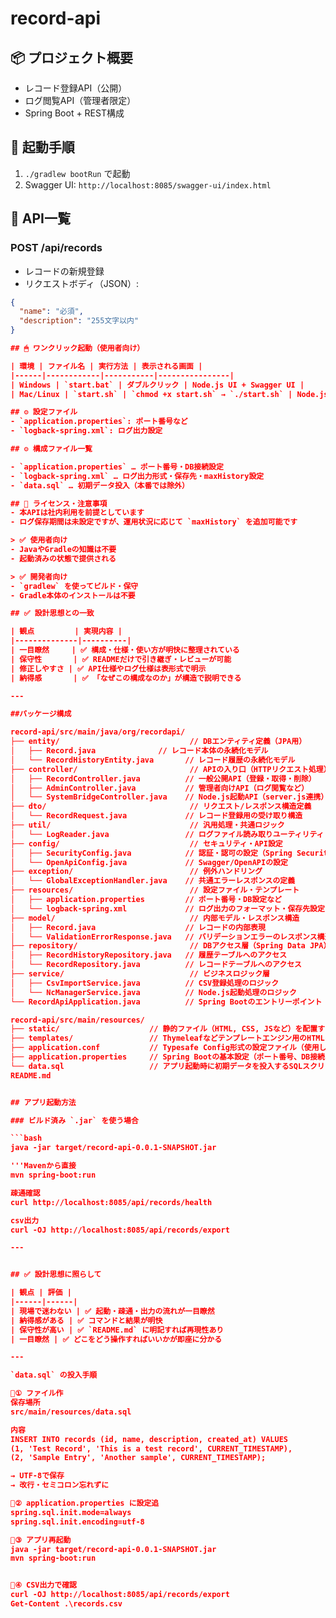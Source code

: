 # record-api

## 📦 プロジェクト概要
- レコード登録API（公開）
- ログ閲覧API（管理者限定）
- Spring Boot + REST構成

## 🚀 起動手順
1. `./gradlew bootRun` で起動
2. Swagger UI: `http://localhost:8085/swagger-ui/index.html`

## 🔗 API一覧

### POST /api/records
- レコードの新規登録
- リクエストボディ（JSON）:
```json
{
  "name": "必須",
  "description": "255文字以内"
}

## 🖱 ワンクリック起動（使用者向け）

| 環境 | ファイル名 | 実行方法 | 表示される画面 |
|------|------------|-----------|----------------|
| Windows | `start.bat` | ダブルクリック | Node.js UI + Swagger UI |
| Mac/Linux | `start.sh` | `chmod +x start.sh` → `./start.sh` | Node.js UI + Swagger UI |

## ⚙️ 設定ファイル
- `application.properties`: ポート番号など
- `logback-spring.xml`: ログ出力設定

## ⚙️ 構成ファイル一覧

- `application.properties` … ポート番号・DB接続設定
- `logback-spring.xml` … ログ出力形式・保存先・maxHistory設定
- `data.sql` … 初期データ投入（本番では除外）

## 📄 ライセンス・注意事項
- 本APIは社内利用を前提としています
- ログ保存期間は未設定ですが、運用状況に応じて `maxHistory` を追加可能です

> ✅ 使用者向け
- JavaやGradleの知識は不要
- 起動済みの状態で提供される

> ✅ 開発者向け
- `gradlew` を使ってビルド・保守
- Gradle本体のインストールは不要

## ✅ 設計思想との一致

| 観点         | 実現内容 |
|--------------|----------|
| 一目瞭然     | ✅ 構成・仕様・使い方が明快に整理されている  
| 保守性       | ✅ READMEだけで引き継ぎ・レビューが可能  
| 修正しやすさ | ✅ API仕様やログ仕様は表形式で明示  
| 納得感       | ✅ 「なぜこの構成なのか」が構造で説明できる

---

##パッケージ構成

record-api/src/main/java/org/recordapi/
├── entity/                             // DBエンティティ定義（JPA用）
│   ├── Record.java              // レコード本体の永続化モデル
│   └── RecordHistoryEntity.java       // レコード履歴の永続化モデル
├── controller/                         // APIの入り口（HTTPリクエスト処理）
│   ├── RecordController.java          // 一般公開API（登録・取得・削除）
│   ├── AdminController.java           // 管理者向けAPI（ログ閲覧など）
│   └── SystemBridgeController.java    // Node.js起動API（server.js連携）
├── dto/                                // リクエスト/レスポンス構造定義
│   └── RecordRequest.java             // レコード登録用の受け取り構造
├── util/                               // 汎用処理・共通ロジック
│   └── LogReader.java                 // ログファイル読み取りユーティリティ
├── config/                             // セキュリティ・API設定
│   ├── SecurityConfig.java            // 認証・認可の設定（Spring Security）
│   └── OpenApiConfig.java             // Swagger/OpenAPIの設定
├── exception/                          // 例外ハンドリング
│   └── GlobalExceptionHandler.java    // 共通エラーレスポンスの定義
├── resources/                          // 設定ファイル・テンプレート
│   ├── application.properties         // ポート番号・DB設定など
│   └── logback-spring.xml             // ログ出力のフォーマット・保存先設定
├── model/                              // 内部モデル・レスポンス構造
│   ├── Record.java                    // レコードの内部表現
│   └── ValidationErrorResponse.java   // バリデーションエラーのレスポンス構造
├── repository/                         // DBアクセス層（Spring Data JPA）
│   ├── RecordHistoryRepository.java   // 履歴テーブルへのアクセス
│   └── RecordRepository.java          // レコードテーブルへのアクセス
├── service/                            // ビジネスロジック層
│   ├── CsvImportService.java          // CSV登録処理のロジック
│   └── NcManagerService.java          // Node.js起動処理のロジック
└── RecordApiApplication.java          // Spring Bootのエントリーポイント

record-api/src/main/resources/
├── static/                    // 静的ファイル（HTML, CSS, JSなど）を配置するフォルダ
├── templates/                 // Thymeleafなどテンプレートエンジン用のHTMLを配置（未使用なら空でもOK）
├── application.conf           // Typesafe Config形式の設定ファイル（使用していれば補足必要）
├── application.properties     // Spring Bootの基本設定（ポート番号、DB接続、ログレベルなど）
└── data.sql                   // アプリ起動時に初期データを投入するSQLスクリプト
README.md


## アプリ起動方法

### ビルド済み `.jar` を使う場合

```bash
java -jar target/record-api-0.0.1-SNAPSHOT.jar

'''Mavenから直接
mvn spring-boot:run

疎通確認
curl http://localhost:8085/api/records/health

csv出力
curl -OJ http://localhost:8085/api/records/export

---


## ✅ 設計思想に照らして

| 観点 | 評価 |
|------|------|
| 現場で迷わない | ✅ 起動・疎通・出力の流れが一目瞭然  
| 納得感がある | ✅ コマンドと結果が明快  
| 保守性が高い | ✅ `README.md` に明記すれば再現性あり  
| 一目瞭然 | ✅ どこをどう操作すればいいかが即座に分かる

---

`data.sql` の投入手順

🔹① ファイル作
保存場所
src/main/resources/data.sql

内容
INSERT INTO records (id, name, description, created_at) VALUES
(1, 'Test Record', 'This is a test record', CURRENT_TIMESTAMP),
(2, 'Sample Entry', 'Another sample', CURRENT_TIMESTAMP);

→ UTF-8で保存
→ 改行・セミコロン忘れずに

🔹② application.properties に設定追
spring.sql.init.mode=always
spring.sql.init.encoding=utf-8

🔹③ アプリ再起動
java -jar target/record-api-0.0.1-SNAPSHOT.jar
mvn spring-boot:run


🔹④ CSV出力で確認
curl -OJ http://localhost:8085/api/records/export
Get-Content .\records.csv